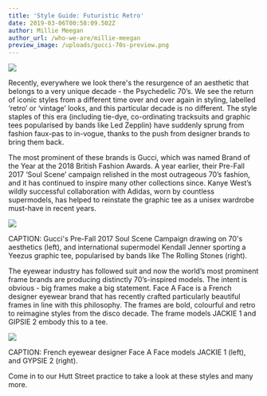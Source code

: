 ```yaml
---
title: 'Style Guide: Futuristic Retro'
date: 2019-03-06T00:58:09.502Z
author: Millie Meegan
author_url: /who-we-are/millie-meegan
preview_image: /uploads/gucci-70s-preview.png
---
```

![](/uploads/befunky-collage-1-.jpg)

Recently, everywhere we look there's the resurgence of an aesthetic that belongs to a very unique decade - the Psychedelic 70’s. We see the return of iconic styles from a different time over and over again in styling, labelled ‘retro’ or ‘vintage’ looks, and this particular decade is no different. The style staples of this era (including tie-dye, co-ordinating tracksuits and graphic tees popularised by bands like Led Zepplin) have suddenly sprung from fashion faux-pas to in-vogue, thanks to the push from designer brands to bring them back.

The most prominent of these brands is Gucci, which was named Brand of the Year at the 2018 British Fashion Awards. A year earlier, their Pre-Fall 2017 ‘Soul Scene’ campaign relished in the most outrageous 70’s fashion, and it has continued to inspire many other collections since. Kanye West’s wildly successful collaboration with Adidas, worn by countless supermodels, has helped to reinstate the graphic tee as a unisex wardrobe must-have in recent years.

![](/uploads/gucciandyeezus.jpg)

CAPTION: Gucci's Pre-Fall 2017 Soul Scene Campaign drawing on 70's aesthetics (left), and international supermodel Kendall Jenner sporting a Yeezus graphic tee, popularised by bands like The Rolling Stones (right).

The eyewear industry has followed suit and now the world’s most prominent frame brands are producing distinctly 70’s-inspired models. The intent is obvious - big frames make a big statement. Face A Face is a French designer eyewear brand that has recently crafted particularly beautiful frames in line with this philosophy. The frames are bold, colourful and retro to reimagine styles from the disco decade. The frame models JACKIE 1 and GIPSIE 2 embody this to a tee.

![](/uploads/jackie1gipsie2.jpg)

CAPTION: French eyewear designer Face A Face models JACKIE 1 (left), and GYPSIE 2 (right).

Come in to our Hutt Street practice to take a look at these styles and many more.
